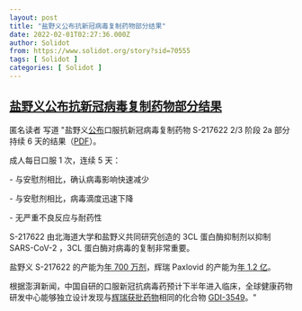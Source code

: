 ```yaml
---
layout: post
title: "盐野义公布抗新冠病毒复制药物部分结果"
date: 2022-02-01T02:27:36.000Z
author: Solidot
from: https://www.solidot.org/story?sid=70555
tags: [ Solidot ]
categories: [ Solidot ]
---
```

<!--1643682456000-->
[盐野义公布抗新冠病毒复制药物部分结果](https://www.solidot.org/story?sid=70555)
------

<div>
匿名读者 写道 "盐野义<a href="https://www.shionogi.com/global/en/news/2022/01/20220131_2.html" target="_blank">公布</a>口服抗新冠病毒复制药物 S-217622 2/3 阶段 2a 部分持续 6 天的结果（<a href="https://www.shionogi.com/content/dam/shionogi/global/investors/ir-library/presentation/2021/2021_3Q_e.pdf" target="_blank">PDF</a>）。<p></p><p>成人每日口服 1 次，连续 5 天：</p><p>- 与安慰剂相比，确认病毒影响快速减少&nbsp;</p><p>- 与安慰剂相比，病毒滴度迅速下降&nbsp;</p><p>- 无严重不良反应与耐药性&nbsp;</p><p>S-217622 由北海道大学和盐野义共同研究创造的 3CL 蛋白酶抑制剂以抑制 SARS-CoV-2 ，3CL 蛋白酶对病毒的复制非常重要。&nbsp;</p><p>盐野义 S-217622 的产能为<a href="https://www.bloomberg.com/news/articles/2021-10-07/covid-pill-sales-could-hit-2-billion-drugmaker-shionogi-says" target="_blank">年 700 万剂</a>，辉瑞 Paxlovid 的产能为<a href="https://www.reuters.com/world/europe/ema-green-lights-pfizers-covid-19-pill-2022-01-27/" target="_blank">年 1.2 亿</a>。<br></p><p>根据澎湃新闻，中国自研的口服新冠抗病毒药预计下半年进入临床，全球健康药物研发中心能够独立设计发现与<a href="https://www.solidot.org/story?sid=70115" target="_blank">辉瑞获批药物</a>相同的化合物 <a href="https://www.thepaper.cn/newsDetail_forward_16443662" target="_blank">GDI-3549</a>。"</p>
</div>
